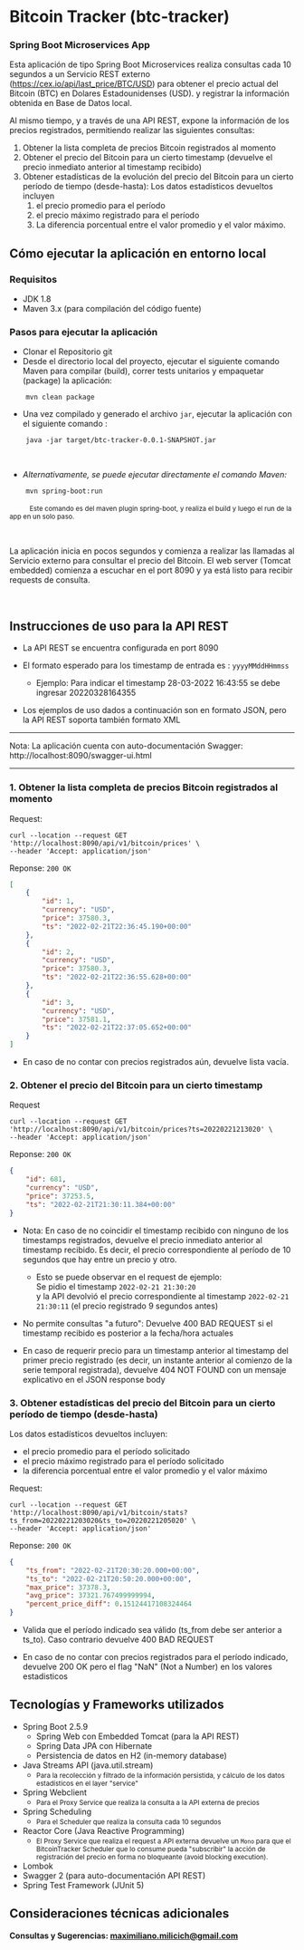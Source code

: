 # Bitcoin Tracker (btc-tracker)
### Spring Boot Microservices App

Esta aplicación de tipo Spring Boot Microservices realiza consultas cada 10 segundos a un Servicio REST externo 
(https://cex.io/api/last_price/BTC/USD) para obtener el precio actual del Bitcoin (BTC) en Dolares Estadounidenses (USD). 
y registrar la información obtenida en Base de Datos local. 

Al mismo tiempo, y a través de una API REST, expone la información de los precios registrados, permitiendo realizar 
las siguientes consultas:

1. Obtener la lista completa de precios Bitcoin registrados al momento
2. Obtener el precio del Bitcoin para un cierto timestamp (devuelve el precio inmediato anterior al timestamp recibido)
3. Obtener estadísticas de la evolución del precio del Bitcoin para un cierto período de tiempo (desde-hasta): 
Los datos estadísticos devueltos incluyen 
   1. el precio promedio para el período
   2. el precio máximo registrado para el período
   3. La diferencia porcentual entre el valor promedio y el valor máximo.



## Cómo ejecutar la aplicación en entorno local

### Requisitos
* JDK 1.8
* Maven 3.x (para compilación del código fuente)

### Pasos para ejecutar la aplicación

* Clonar el Repositorio git  
* Desde el directorio local del proyecto, ejecutar el siguiente comando Maven para compilar (build), 
correr tests unitarios y empaquetar (package) la aplicación:
```
    mvn clean package
```
* Una vez compilado y generado el archivo ```jar```, ejecutar la aplicación 
con el siguiente comando :
```
    java -jar target/btc-tracker-0.0.1-SNAPSHOT.jar
```

<br/>

* *Alternativamente, se puede ejecutar directamente el comando Maven:*  
```
    mvn spring-boot:run
```
&nbsp;&nbsp;&nbsp;&nbsp;&nbsp;&nbsp;&nbsp;&nbsp;
<small>Este comando es del maven plugin spring-boot, y realiza el build y luego el run de la app en un solo paso.</small>

<br/>


La aplicación inicia en pocos segundos y comienza a realizar las llamadas al Servicio externo para consultar el precio del Bitcoin. 
El web server (Tomcat embedded) comienza a escuchar en el port 8090 y ya está listo para recibir requests de consulta.

<br/>

## Instrucciones de uso para la API REST

* La API REST se encuentra configurada en port 8090 


* El formato esperado para los timestamp de entrada es : ```yyyyMMddHHmmss```
  * Ejemplo: Para indicar el timestamp 28-03-2022 16:43:55 se debe ingresar 20220328164355


* Los ejemplos de uso dados a continuación son en formato JSON, pero la API REST soporta también formato XML


---
Nota: La aplicación cuenta con auto-documentación Swagger: http://localhost:8090/swagger-ui.html

---


### 1. Obtener la lista completa de precios Bitcoin registrados al momento

Request:
```shell
curl --location --request GET 'http://localhost:8090/api/v1/bitcoin/prices' \
--header 'Accept: application/json'
```

Reponse:
```200 OK```
```json
[
    {
        "id": 1,
        "currency": "USD",
        "price": 37580.3,
        "ts": "2022-02-21T22:36:45.190+00:00"
    },
    {
        "id": 2,
        "currency": "USD",
        "price": 37580.3,
        "ts": "2022-02-21T22:36:55.628+00:00"
    },
    {
        "id": 3,
        "currency": "USD",
        "price": 37581.1,
        "ts": "2022-02-21T22:37:05.652+00:00"
    }
]
```
* En caso de no contar con precios registrados aún, devuelve lista vacía.

### 2. Obtener el precio del Bitcoin para un cierto timestamp 


Request
```shell
curl --location --request GET 'http://localhost:8090/api/v1/bitcoin/prices?ts=20220221213020' \
--header 'Accept: application/json'
```

Reponse:
```200 OK```
```json
{
    "id": 681,
    "currency": "USD",
    "price": 37253.5,
    "ts": "2022-02-21T21:30:11.384+00:00"
}
```

* Nota: En caso de no coincidir el timestamp recibido con ninguno de los timestamps registrados,
  devuelve el precio inmediato anterior al timestamp recibido. Es decir, el precio correspondiente
  al período de 10 segundos que hay entre un precio y otro.
  * Esto se puede observar en el request de ejemplo: 
  <br/>Se pidio el timestamp ```2022-02-21 21:30:20```
  <br/>y la API devolvió el precio correspondiente al timestamp ```2022-02-21 21:30:11``` (el precio registrado 9 segundos antes)


* No permite consultas "a futuro": Devuelve 400 BAD REQUEST si el timestamp recibido es posterior a la fecha/hora actuales


* En caso de requerir precio para un timestamp anterior al timestamp del primer precio registrado 
(es decir, un instante anterior al comienzo de la serie temporal registrada), devuelve 404 NOT FOUND 
con un mensaje explicativo en el JSON response body


### 3. Obtener estadísticas del precio del Bitcoin para un cierto período de tiempo (desde-hasta)

Los datos estadísticos devueltos incluyen:
   
* el precio promedio para el período solicitado 
* el precio máximo registrado para el período solicitado
* la diferencia porcentual entre el valor promedio y el valor máximo

Request:
```shell
curl --location --request GET 'http://localhost:8090/api/v1/bitcoin/stats?ts_from=20220221203020&ts_to=20220221205020' \
--header 'Accept: application/json'
```

Reponse:
```200 OK```
```json
{
    "ts_from": "2022-02-21T20:30:20.000+00:00",
    "ts_to": "2022-02-21T20:50:20.000+00:00",
    "max_price": 37378.3,
    "avg_price": 37321.767499999994,
    "percent_price_diff": 0.15124417108324464
}
```

* Valida que el período indicado sea válido (ts_from debe ser anterior a ts_to). Caso contrario devuelve 400 BAD REQUEST

* En caso de no contar con precios registrados para el período indicado, devuelve 200 OK pero el flag "NaN" 
(Not a Number) en los valores estadisticos


## Tecnologías y Frameworks utilizados

* Spring Boot 2.5.9
  * Spring Web con Embedded Tomcat (para la API REST)
  * Spring Data JPA con Hibernate
  * Persistencia de datos en H2 (in-memory database)
* Java Streams API (java.util.stream)
  * <small>Para la recolección y filtrado de la información persistida, y cálculo de los datos estadísticos
  en el layer "service"</small>
* Spring Webclient
  * <small>Para el Proxy Service que realiza la consulta a la API externa de precios</small>
* Spring Scheduling 
  * <small>Para el Scheduler que realiza la consulta cada 10 segundos</small>
* Reactor Core (Java Reactive Programming)
  * <small>El Proxy Service que realiza el request a API externa devuelve un ```Mono``` 
  para que el BitcoinTracker Scheduler que lo consume pueda "subscribir" la acción de registración del precio 
  en forma no bloqueante (avoid blocking execution). </small>
* Lombok
* Swagger 2 (para auto-documentación API REST)
* Spring Test Framework (JUnit 5)

## Consideraciones técnicas adicionales



**Consultas y Sugerencias: maximiliano.milicich@gmail.com**

